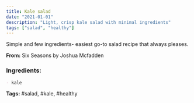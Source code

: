 ```yaml
---
title: Kale salad
date: "2021-01-01"
description: "Light, crisp kale salad with minimal ingredients"
tags: ["salad", "healthy"]
---
```


Simple and few ingredients- easiest go-to salad recipe that always pleases. 

**From:** Six Seasons by Joshua Mcfadden



### Ingredients:
```markdown
- kale
```



**Tags:** #salad, #kale, #healthy
